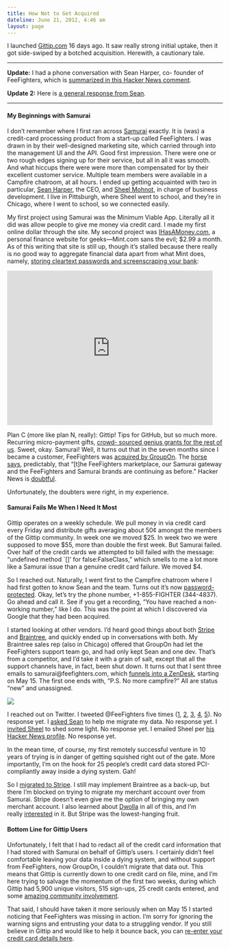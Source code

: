 ```yaml
---
title: How Not to Get Acquired
dateline: June 21, 2012, 4:46 am
layout: page
---
```


<p>I launched <a href="https://www.gittip.com/">Gittip.com</a> 16 days ago. It
saw really strong initial uptake, then it got side-swiped by a botched
acquisition. Herewith, a cautionary tale.</p><hr>

<p><strong>Update:</strong> I had a phone conversation with Sean Harper, co-
founder of FeeFighters, which is <a
href="http://news.ycombinator.com/item?id=4143798">summarized in this Hacker
News comment</a>.</p>

<p><strong>Update 2:</strong> Here is <a
href="http://news.ycombinator.com/item?id=4144075">a general response from
Sean</a>.</p><hr><h4>My Beginnings with Samurai</h4>

<p>I don&#8217;t remember where I first ran across <a
href="https://samurai.feefighters.com/">Samurai</a> exactly. It is (was) a
credit-card processing product from a start-up called FeeFighters. I was drawn
in by their well-designed marketing site, which carried through into the
management UI and the API. Good first impression. There were one or two rough
edges signing up for their service, but all in all it was smooth. And what
hiccups there were were more than compensated for by their excellent customer
service. Multiple team members were available in a Campfire chatroom, at all
hours. I ended up getting acquainted with two in particular, <a
href="https://twitter.com/#!/seanharper">Sean Harper</a>, the CEO, and <a
href="https://twitter.com/#!/pitdesi">Sheel Mohnot</a>, in charge of business
development. I live in Pittsburgh, where Sheel went to school, and they&#8217;re
in Chicago, where I went to school, so we connected easily.</p>

<p>My first project using Samurai was the Minimum Viable App. Literally all it
did was allow people to give me money via credit card. I made my first online
dollar through the site. My second project was <a
href="https://www.ihasamoney.com/">IHasAMoney.com</a>, a personal finance
website for geeks&#8212;Mint.com sans the evil; $2.99 a month. As of this
writing that site is still up, though it&#8217;s stalled because there really is
no good way to aggregate financial data apart from what Mint does, namely, <a
href="http://www.youtube.com/watch?v=H841U6RhrDU#t=5m39s">storing cleartext
passwords and screenscraping your bank</a>:</p>

<p><iframe frameborder="0" height="360"
src="http://www.youtube.com/embed/H841U6RhrDU#t=5m39s" width="480"></iframe></p>

<p>Plan C (more like plan N, really): Gittip! Tips for GitHub, but so much more.
Recurring micro-payment gifts, <a href="https://www.gittip.com/about/">crowd-
sourced genius grants for the rest of us</a>. Sweet, okay. Samurai! Well, it
turns out that in the seven months since I became a customer, FeeFighters was <a
href="http://techcrunch.com/2012/03/23/groupon-acquires-feefighters-the-
billshrink-for-business-services/">acquired by GroupOn</a>. The <a
href="http://feefighters.com/blog/feefighters-acquired/">horse says</a>,
predictably, that &#8220;[t]he FeeFighters marketplace, our Samurai gateway and
the FeeFighters and Samurai brands are continuing as before.&#8221; Hacker News
is <a href="http://news.ycombinator.com/item?id=3747076">doubtful</a>.</p>

<p>Unfortunately, the doubters were right, in my experience.</p><h4>Samurai Fails Me When I Need It Most</h4>

<p>Gittip operates on a weekly schedule. We pull money in via credit card every
Friday and distribute gifts averaging about 50¢ amongst the members of the
Gittip community. In week one we moved $25. In week two we were supposed to move
$55, more than double the first week. But Samurai failed. Over half of the
credit cards we attempted to bill failed with the message: &#8220;undefined
method `[]&#8217; for false:FalseClass,&#8221; which smells to me a lot more
like a Samurai issue than a genuine credit card failure. We moved $4.</p>

<p>So I reached out. Naturally, I went first to the Campfire chatroom where I
had first gotten to know Sean and the team. Turns out it&#8217;s now <a
href="http://feefighters.campfirenow.com/db381">password-protected</a>. Okay,
let&#8217;s try the phone number, +1-855-FIGHTER (344-4837). Go ahead and call
it. See if you get a recording, &#8220;You have reached a non-working
number,&#8221; like I do. This was the point at which I discovered via Google
that they had been acquired.</p>

<p>I started looking at other vendors. I&#8217;d heard good things about both <a
href="https://stripe.com/">Stripe</a> and <a
href="https://www.braintreepayments.com/">Braintree</a>, and quickly ended up in
conversations with both. My Braintree sales rep (also in Chicago) offered that
GroupOn had let the FeeFighters support team go, and had only kept Sean and one
dev. That&#8217;s from a competitor, and I&#8217;d take it with a grain of salt,
except that all the support channels have, in fact, been shut down. It turns out
that I sent three emails to samurai@feefighters.com, which <a
href="https://feefighters.zendesk.com/home">funnels into a ZenDesk</a>, starting
on May 15. The first one ends with, &#8220;P.S. No more campfire?&#8221; All are
status &#8220;new&#8221; and unassigned.</p>

<p><img src="http://media.tumblr.com/tumblr_m5yh2ovn5Y1rn81gb.png"/></p>

<p>I reached out on Twitter. I tweeted @FeeFighters five times (<a
href="https://twitter.com/whit537/status/213002729352740864">1</a>, <a
href="https://twitter.com/whit537/status/213656702732599296">2</a>, <a
href="https://twitter.com/whit537/status/213656968949284864">3</a>, <a
href="https://twitter.com/whit537/status/213721111668592640">4</a>, <a
href="https://twitter.com/whit537/status/215447889437147136">5</a>). No response
yet. I <a href="https://twitter.com/whit537/status/215233861012041728">asked
Sean</a> to help me migrate my data. No response yet. I <a
href="https://twitter.com/whit537/status/215447889437147136">invited Sheel</a>
to shed some light. No response yet. I emailed Sheel per <a
href="http://news.ycombinator.com/user?id=pitdesi">his Hacker News profile</a>.
No response yet.</p>

<p>In the mean time, of course, my first remotely successful venture in 10 years
of trying is in danger of getting squished right out of the gate. More
importantly, I&#8217;m on the hook for 25 people&#8217;s credit card data stored
PCI-compliantly away inside a dying system. Gah!</p>

<p>So I <a href="https://github.com/gratipay/gratipay.com/issues/58">migrated
to Stripe</a>. I still may implement Braintree as a back-up, but there I&#8217;m
blocked on trying to migrate my merchant account over from Samurai. Stripe
doesn&#8217;t even give me the option of bringing my own merchant account. I
also learned about <a href="https://www.dwolla.com/">Dwolla</a> in all of this,
and I&#8217;m really <a
href="https://github.com/gratipay/gratipay.com/issues/65">interested</a> in
it. But Stripe was the lowest-hanging fruit.</p><h4>Bottom Line for Gittip Users</h4>

<p>Unfortunately, I felt that I had to redact all of the credit card
information that I had stored with Samurai on behalf of Gittip&#8217;s users. I
certainly didn&#8217;t feel comfortable leaving your data inside a dying system,
and without support from FeeFighters, now GroupOn, I couldn&#8217;t migrate that
data out. This means that Gittip is currently down to one credit card on file,
mine, and I&#8217;m here trying to salvage the momentum of the first two weeks,
during which Gittip had 5,900 unique visitors, 515 sign-ups, 25 credit cards
entered, and some <a
href="https://github.com/gratipay/gratipay.com/issues/28">amazing community
involvement</a>.</p>

<p>That said, I should have taken it more seriously when on May 15 I started
noticing that FeeFighters was missing in action. I&#8217;m sorry for ignoring
the warning signs and entrusting your data to a struggling vendor. If you still
believe in Gittip and would like to help it bounce back, you can <a
href="https://www.gittip.com/credit-card.html">re-enter your credit card details
here</a>.</p>
